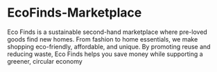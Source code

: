 # EcoFinds-Marketplace
Eco Finds is a sustainable second-hand marketplace where pre-loved goods find new homes. From fashion to home essentials, we make shopping eco-friendly, affordable, and unique. By promoting reuse and reducing waste, Eco Finds helps you save money while supporting a greener, circular economy

